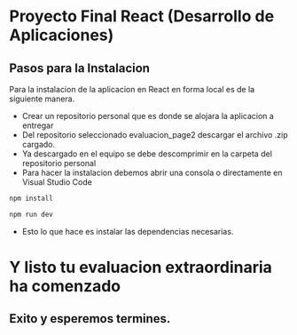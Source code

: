 # Proyecto Final React (Desarrollo de Aplicaciones)

## Pasos para la Instalacion

Para la instalacion de la aplicacion en React en forma local es de la siguiente manera.

- Crear un repositorio personal que es donde se alojara la aplicacion a entregar
- Del repositorio seleccionado evaluacion_page2 descargar el archivo .zip cargado.
- Ya descargado en el equipo se debe descomprimir en la carpeta del repositorio personal
- Para hacer la instalacion debemos abrir una consola o directamente en Visual Studio Code

```js
npm install
```

```js
npm run dev
```

- Esto lo que hace es instalar las dependencias necesarias.

# Y listo tu evaluacion extraordinaria ha comenzado

## Exito y esperemos termines.
